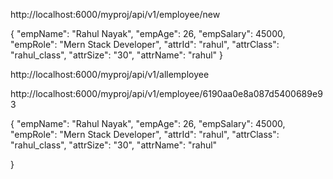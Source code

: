 <!-- Create New Employee -->
<!-- API POST METHOD -->
http://localhost:6000/myproj/api/v1/employee/new

<!-- BODY START-->
{
    "empName": "Rahul Nayak",
    "empAge": 26,
    "empSalary": 45000,
    "empRole": "Mern Stack Developer",
    "attrId": "rahul",
    "attrClass": "rahul_class",
    "attrSize": "30",
    "attrName": "rahul"
}
<!-- BODY END -->

<!-- get ALL Employee -->
<!-- API GET METHOD -->
http://localhost:6000/myproj/api/v1/allemployee
<!--  -->

<!-- Update Employee -->
<!-- Put Method -->
http://localhost:6000/myproj/api/v1/employee/6190aa0e8a087d5400689e93
<!-- Body Start -->
{
    "empName": "Rahul Nayak",
    "empAge": 26,
    "empSalary": 45000,
    "empRole": "Mern Stack Developer",
    "attrId": "rahul",
    "attrClass": "rahul_class",
    "attrSize": "30",
    "attrName": "rahul"

}
<!-- Body End -->

